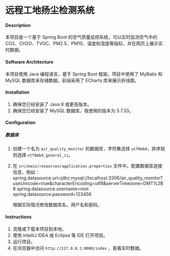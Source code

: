 # 远程工地扬尘检测系统

#### Description
本项目是一个基于 Spring Boot 的空气质量监控系统，可以实时监测空气中的 CO2、CH2O、TVOC、PM2.5、PM10、温度和湿度等指标，并在网页上展示实时数据。

#### Software Architecture
本项目使用 Java 编程语言，基于 Spring Boot 框架。项目中使用了 MyBatis 和 MySQL 数据库来存储数据。前端采用了 ECharts 库来展示折线图。

#### Installation

1. 确保您已经安装了 Java 8 或更高版本。
2. 确保您已经安装了 MySQL 数据库，我使用的版本为 5.7.33。

#### Configuration

##### 数据库

1. 创建一个名为 `air_quality_monitor` 的数据库，字符集选择 `utf8mb4`，排序规则选择 `utf8mb4_general_ci`。
2. 在 `src/main/resources/application.properties` 文件中，配置数据库连接信息，例如：
   spring.datasource.url=jdbc:mysql://localhost:3306/air_quality_monitor?useUnicode=true&characterEncoding=utf8&serverTimezone=GMT%2B8
   spring.datasource.username=root
   spring.datasource.password=123456

   根据实际情况修改数据库名、用户名和密码。

#### Instructions

1. 克隆或下载本项目到本地。
2. 使用 IntelliJ IDEA 或 Eclipse 等 IDE 打开项目。
3. 运行项目。
4. 在浏览器中访问 `http://127.0.0.1:8080/index` ，查看实时数据。